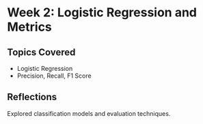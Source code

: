 # Week 2: Logistic Regression and Metrics

## Topics Covered
- Logistic Regression
- Precision, Recall, F1 Score

## Reflections
Explored classification models and evaluation techniques.
